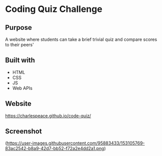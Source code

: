 # Coding Quiz Challenge

## Purpose
A website where students can take a brief trivial quiz and compare scores to their peers'

## Built with
* HTML
* CSS
* JS
* Web APIs

## Website
https://charlespeace.github.io/code-quiz/

## Screenshot
(https://user-images.githubusercontent.com/95883433/153105769-83ac2542-b8a9-42d7-bb52-f72a2e4dd2a1.png)